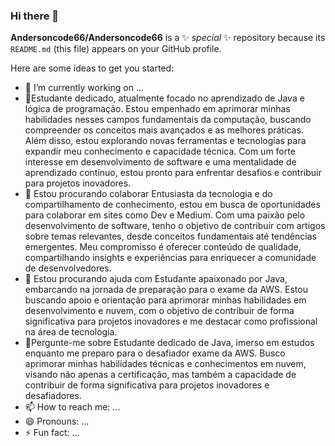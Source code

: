 ### Hi there 👋


**Andersoncode66/Andersoncode66** is a ✨ _special_ ✨ repository because its `README.md` (this file) appears on your GitHub profile.

Here are some ideas to get you started:

- 🔭 I’m currently working on ...
- 🌱Estudante dedicado, atualmente focado no aprendizado de Java e lógica de programação. Estou empenhado em aprimorar minhas habilidades nesses campos fundamentais da computação, buscando compreender os conceitos mais avançados e as melhores práticas. Além disso, estou explorando novas ferramentas e tecnologias para expandir meu conhecimento e capacidade técnica. Com um forte interesse em desenvolvimento de software e uma mentalidade de aprendizado contínuo, estou pronto para enfrentar desafios e contribuir para projetos inovadores.
- 👯 Estou procurando colaborar Entusiasta da tecnologia e do compartilhamento de conhecimento, estou em busca de oportunidades para colaborar em sites como Dev e Medium. Com uma paixão pelo desenvolvimento de software, tenho o objetivo de contribuir com artigos sobre temas relevantes, desde conceitos fundamentais até tendências emergentes. Meu compromisso é oferecer conteúdo de qualidade, compartilhando insights e experiências para enriquecer a comunidade de desenvolvedores.
- 🤔 Estou procurando ajuda com Estudante apaixonado por Java, embarcando na jornada de preparação para o exame da AWS. Estou buscando apoio e orientação para aprimorar minhas habilidades em desenvolvimento e nuvem, com o objetivo de contribuir de forma significativa para projetos inovadores e me destacar como profissional na área de tecnologia.
- 💬Pergunte-me sobre Estudante dedicado de Java, imerso em estudos enquanto me preparo para o desafiador exame da AWS. Busco aprimorar minhas habilidades técnicas e conhecimentos em nuvem, visando não apenas a certificação, mas também a capacidade de contribuir de forma significativa para projetos inovadores e desafiadores.
- 📫 How to reach me: ...
- 😄 Pronouns: ...
- ⚡ Fun fact: ...




